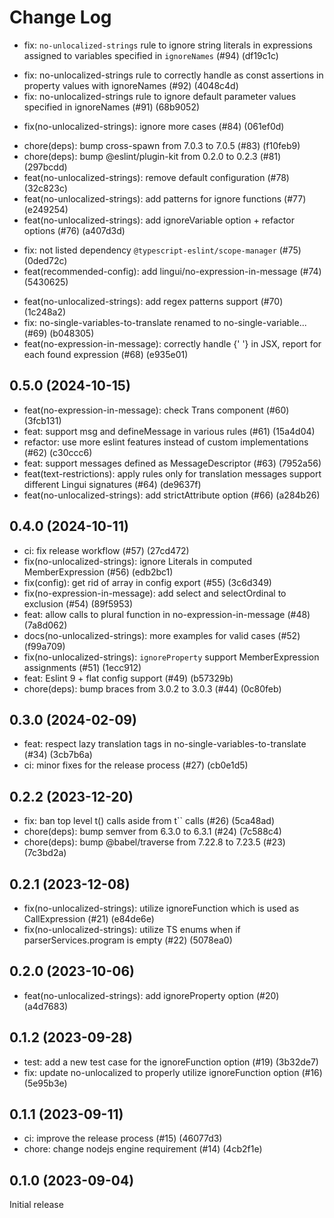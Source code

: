 # Change Log

- fix: `no-unlocalized-strings` rule to ignore string literals in expressions assigned to variables specified in `ignoreNames` (#94) (df19c1c)

* fix: no-unlocalized-strings rule to correctly handle as const assertions in property values with ignoreNames (#92) (4048c4d)
* fix: no-unlocalized-strings rule to ignore default parameter values specified in ignoreNames (#91) (68b9052)

- fix(no-unlocalized-strings): ignore more cases (#84) (061ef0d)

* chore(deps): bump cross-spawn from 7.0.3 to 7.0.5 (#83) (f10feb9)
* chore(deps): bump @eslint/plugin-kit from 0.2.0 to 0.2.3 (#81) (297bcdd)
* feat(no-unlocalized-strings): remove default configuration (#78) (32c823c)
* feat(no-unlocalized-strings): add patterns for ignore functions (#77) (e249254)
* feat(no-unlocalized-strings): add ignoreVariable option + refactor options (#76) (a407d3d)

- fix: not listed dependency `@typescript-eslint/scope-manager` (#75) (0ded72c)
- feat(recommended-config): add lingui/no-expression-in-message (#74) (5430625)

* feat(no-unlocalized-strings): add regex patterns support (#70) (1c248a2)
* fix: no-single-variables-to-translate renamed to no-single-variable... (#69) (b048305)
* feat(no-expression-in-message): correctly handle {' '} in JSX, report for each found expression (#68) (e935e01)

## 0.5.0 (2024-10-15)

- feat(no-expression-in-message): check Trans component (#60) (3fcb131)
- feat: support msg and defineMessage in various rules (#61) (15a4d04)
- refactor: use more eslint features instead of custom implementations (#62) (c30ccc6)
- feat: support messages defined as MessageDescriptor (#63) (7952a56)
- feat(text-restrictions): apply rules only for translation messages support different Lingui signatures (#64) (de9637f)
- feat(no-unlocalized-strings): add strictAttribute option (#66) (a284b26)

## 0.4.0 (2024-10-11)

- ci: fix release workflow (#57) (27cd472)
- fix(no-unlocalized-strings): ignore Literals in computed MemberExpression (#56) (edb2bc1)
- fix(config): get rid of array in config export (#55) (3c6d349)
- fix(no-expression-in-message): add select and selectOrdinal to exclusion (#54) (89f5953)
- feat: allow calls to plural function in no-expression-in-message (#48) (7a8d062)
- docs(no-unlocalized-strings): more examples for valid cases (#52) (f99a709)
- fix(no-unlocalized-strings): `ignoreProperty` support MemberExpression assignments (#51) (1ecc912)
- feat: Eslint 9 + flat config support (#49) (b57329b)
- chore(deps): bump braces from 3.0.2 to 3.0.3 (#44) (0c80feb)

## 0.3.0 (2024-02-09)

- feat: respect lazy translation tags in no-single-variables-to-translate (#34) (3cb7b6a)
- ci: minor fixes for the release process (#27) (cb0e1d5)

## 0.2.2 (2023-12-20)

- fix: ban top level t() calls aside from t`` calls (#26) (5ca48ad)
- chore(deps): bump semver from 6.3.0 to 6.3.1 (#24) (7c588c4)
- chore(deps): bump @babel/traverse from 7.22.8 to 7.23.5 (#23) (7c3bd2a)

## 0.2.1 (2023-12-08)

- fix(no-unlocalized-strings): utilize ignoreFunction which is used as CallExpression (#21) (e84de6e)
- fix(no-unlocalized-strings): utilize TS enums when if parserServices.program is empty (#22) (5078ea0)

## 0.2.0 (2023-10-06)

- feat(no-unlocalized-strings): add ignoreProperty option (#20) (a4d7683)

## 0.1.2 (2023-09-28)

- test: add a new test case for the ignoreFunction option (#19) (3b32de7)
- fix: update no-unlocalized to properly utilize ignoreFunction option (#16) (5e95b3e)

## 0.1.1 (2023-09-11)

- ci: improve the release process (#15) (46077d3)
- chore: change nodejs engine requirement (#14) (4cb2f1e)

## 0.1.0 (2023-09-04)

Initial release
